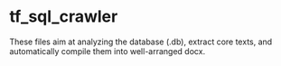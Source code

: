 # tf_sql_crawler
These files aim at analyzing the database (.db), extract core texts, and automatically compile them into well-arranged docx.
